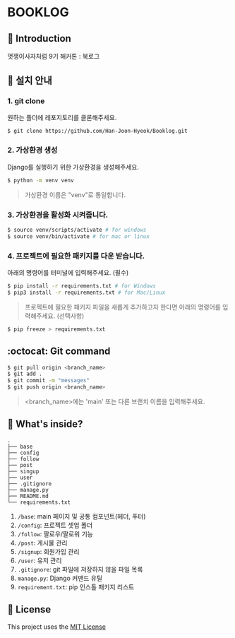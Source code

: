 BOOKLOG
===

📖 Introduction
---

멋쟁이사자처럼 9기 해커톤 : 북로그

🏁 설치 안내
---

### 1. git clone

원하는 폴더에 레포지토리를 클론해주세요.

```bash
$ git clone https://github.com/Han-Joon-Hyeok/Booklog.git
```

### 2. 가상환경 생성

Django를 실행하기 위한 가상환경을 생성해주세요.

```bash
$ python -m venv venv
```

> 가상환경 이름은 "venv"로 통일합니다.

### 3. 가상환경을 활성화 시켜줍니다.

```bash
$ source venv/scripts/activate # for windows
$ source venv/bin/activate # for mac or linux
```

### 4. 프로젝트에 필요한 패키지를 다운 받습니다.

아래의 명령어를 터미널에 입력해주세요. (필수)

```bash
$ pip install -r requirements.txt # for Windows
$ pip3 install -r requirements.txt # for Mac/Linux
```

> 프로젝트에 필요한 패키지 파일을 새롭게 추가하고자 한다면 아래의 명령어를 입력해주세요. (선택사항)

```bash
$ pip freeze > requirements.txt
```

:octocat: Git command
---

```bash
$ git pull origin <branch_name>
$ git add .
$ git commit -m "messages"
$ git push origin <branch_name>
```

> <branch_name>에는 'main' 또는 다른 브랜치 이름을 입력해주세요.

🧐 What's inside?
---
    .
    ├── base
    ├── config
    ├── follow
    ├── post
    ├── singup
    ├── user
    ├── .gitignore
    ├── manage.py
    ├── README.md
    └── requirements.txt

1. `/base`: main 페이지 및 공통 컴포넌트(헤더, 푸터)
2. `/config`: 프로젝트 셋업 폴더
3. `/follow`: 팔로우/팔로워 기능
4. `/post`: 게시물 관리
5. `/signup`: 회원가입 관리
6. `/user`: 유저 관리
7. `.gitignore`: git 파일에 저장하지 않을 파일 목록
8. `manage.py`: Django 커맨드 유틸
9. `requirement.txt`: pip 인스톨 패키지 리스트

📝 License
---
This project uses the [MIT License](LICENSE)